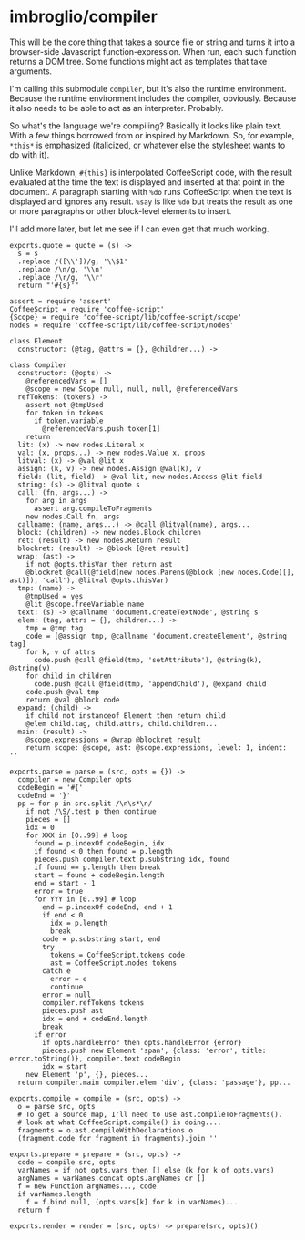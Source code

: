 # imbroglio/compiler

This will be the core thing that takes a source file or string and
turns it into a browser-side Javascript function-expression.  When
run, each such function returns a DOM tree.  Some functions might
act as templates that take arguments.

I'm calling this submodule `compiler`, but it's also the runtime
environment.  Because the runtime environment includes the compiler,
obviously.  Because it also needs to be able to act as an interpreter.
Probably.

So what's the language we're compiling?  Basically it looks like
plain text.  With a few things borrowed from or inspired by Markdown.
So, for example, `*this*` is emphasized (italicized, or whatever
else the stylesheet wants to do with it).

Unlike Markdown, `#{this}` is interpolated CoffeeScript code, with
the result evaluated at the time the text is displayed and inserted
at that point in the document.  A paragraph starting with `%do`
runs CoffeeScript when the text is displayed and ignores any result.
`%say` is like `%do` but treats the result as one or more paragraphs
or other block-level elements to insert.

I'll add more later, but let me see if I can even get that much
working.

    exports.quote = quote = (s) ->
      s = s
      .replace /([\\'])/g, '\\$1'
      .replace /\n/g, '\\n'
      .replace /\r/g, '\\r'
      return "'#{s}'"

    assert = require 'assert'
    CoffeeScript = require 'coffee-script'
    {Scope} = require 'coffee-script/lib/coffee-script/scope'
    nodes = require 'coffee-script/lib/coffee-script/nodes'

    class Element
      constructor: (@tag, @attrs = {}, @children...) ->

    class Compiler
      constructor: (@opts) ->
        @referencedVars = []
        @scope = new Scope null, null, null, @referencedVars
      refTokens: (tokens) ->
        assert not @tmpUsed
        for token in tokens
          if token.variable
            @referencedVars.push token[1]
        return
      lit: (x) -> new nodes.Literal x
      val: (x, props...) -> new nodes.Value x, props
      litval: (x) -> @val @lit x
      assign: (k, v) -> new nodes.Assign @val(k), v
      field: (lit, field) -> @val lit, new nodes.Access @lit field
      string: (s) -> @litval quote s
      call: (fn, args...) ->
        for arg in args
          assert arg.compileToFragments
        new nodes.Call fn, args
      callname: (name, args...) -> @call @litval(name), args...
      block: (children) -> new nodes.Block children
      ret: (result) -> new nodes.Return result
      blockret: (result) -> @block [@ret result]
      wrap: (ast) ->
        if not @opts.thisVar then return ast
        @blockret @call(@field(new nodes.Parens(@block [new nodes.Code([], ast)]), 'call'), @litval @opts.thisVar)
      tmp: (name) ->
        @tmpUsed = yes
        @lit @scope.freeVariable name
      text: (s) -> @callname 'document.createTextNode', @string s
      elem: (tag, attrs = {}, children...) ->
        tmp = @tmp tag
        code = [@assign tmp, @callname 'document.createElement', @string tag]
        for k, v of attrs
          code.push @call @field(tmp, 'setAttribute'), @string(k), @string(v)
        for child in children
          code.push @call @field(tmp, 'appendChild'), @expand child
        code.push @val tmp
        return @val @block code
      expand: (child) ->
        if child not instanceof Element then return child
        @elem child.tag, child.attrs, child.children...
      main: (result) ->
        @scope.expressions = @wrap @blockret result
        return scope: @scope, ast: @scope.expressions, level: 1, indent: ''

    exports.parse = parse = (src, opts = {}) ->
      compiler = new Compiler opts
      codeBegin = '#{'
      codeEnd = '}'
      pp = for p in src.split /\n\s*\n/
        if not /\S/.test p then continue
        pieces = []
        idx = 0
        for XXX in [0..99] # loop
          found = p.indexOf codeBegin, idx
          if found < 0 then found = p.length
          pieces.push compiler.text p.substring idx, found
          if found == p.length then break
          start = found + codeBegin.length
          end = start - 1
          error = true
          for YYY in [0..99] # loop
            end = p.indexOf codeEnd, end + 1
            if end < 0
              idx = p.length
              break
            code = p.substring start, end
            try
              tokens = CoffeeScript.tokens code
              ast = CoffeeScript.nodes tokens
            catch e
              error = e
              continue
            error = null
            compiler.refTokens tokens
            pieces.push ast
            idx = end + codeEnd.length
            break
          if error
            if opts.handleError then opts.handleError {error}
            pieces.push new Element 'span', {class: 'error', title: error.toString()}, compiler.text codeBegin
            idx = start
        new Element 'p', {}, pieces...
      return compiler.main compiler.elem 'div', {class: 'passage'}, pp...

    exports.compile = compile = (src, opts) ->
      o = parse src, opts
      # To get a source map, I'll need to use ast.compileToFragments().
      # look at what CoffeeScript.compile() is doing....
      fragments = o.ast.compileWithDeclarations o
      (fragment.code for fragment in fragments).join ''

    exports.prepare = prepare = (src, opts) ->
      code = compile src, opts
      varNames = if not opts.vars then [] else (k for k of opts.vars)
      argNames = varNames.concat opts.argNames or []
      f = new Function argNames..., code
      if varNames.length
        f = f.bind null, (opts.vars[k] for k in varNames)...
      return f

    exports.render = render = (src, opts) -> prepare(src, opts)()


